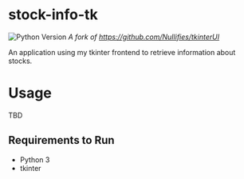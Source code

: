 # stock-info-tk
![Python Version](https://img.shields.io/static/v1?label=Python&message=3.9.1&color=informational) 
*A fork of https://github.com/NuIlifies/tkinterUI*

An application using my tkinter frontend to retrieve information about stocks.

# Usage

TBD

## Requirements to Run

- Python 3
- tkinter

